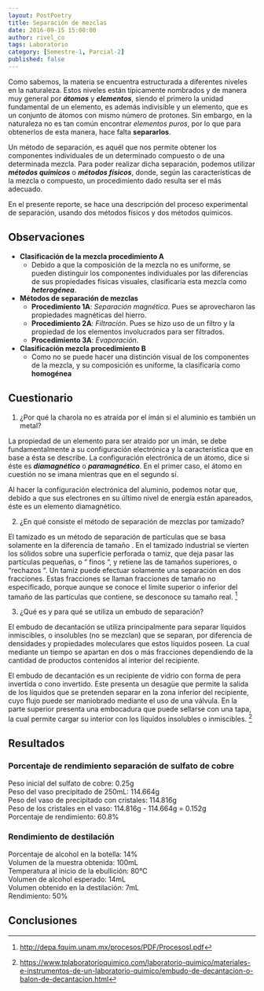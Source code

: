 ```yaml
---
layout: PostPoetry
title: Separación de mezclas
date: 2016-09-15 15:00:00
author: rivel_co
tags: Laboratorio
category: [Semestre-1, Parcial-2]
published: false
---
```


Como sabemos, la materia se encuentra estructurada a diferentes niveles en la naturaleza. Estos niveles están típicamente nombrados y de manera muy general por ***átomos*** y ***elementos***, siendo el primero la unidad fundamental de un elemento, es además indivisible y un elemento, que es un conjunto de átomos con mismo número de protones. Sin embargo, en la naturaleza no es tan común encontrar *elementos puros*, por lo que para obtenerlos de esta manera, hace falta **separarlos**.

Un método de separación, es aquél que nos permite obtener los componentes individuales de un determinado compuesto o de una determinada mezcla. Para poder realizar dicha separación, podemos utilizar ***métodos químicos*** o ***métodos físicos***, donde, según las características de la mezcla o compuesto, un procedimiento dado resulta ser el más adecuado.

En el presente reporte, se hace una descripción del proceso experimental de separación, usando dos métodos físicos y dos métodos químicos.

## Observaciones

- **Clasificación de la mezcla procedimiento A**
    + Debido a que la composición de la mezcla no es uniforme, se pueden distinguir los componentes individuales por las diferencias de sus propiedades físicas visuales, clasificaría esta mezcla como ***heterogénea***.
- **Métodos de separación de mezclas**
    + **Procedimiento 1A**: *Separación magnética*. Pues se aprovecharon las propiedades magnéticas del hierro.
    + **Procedimiento 2A**: *Filtración*. Pues se hizo uso de un filtro y la propiedad de los elementos involucrados para ser filtrados.
    + **Procedimiento 3A**: *Evaporación*.
- **Clasificación mezcla procedimiento B**
    + Como no se puede hacer una distinción visual de los componentes de la mezcla, y su composición es uniforme, la clasificaría como **homogénea**

## Cuestionario

1. ¿Por qué la charola no es atraída por el imán si el aluminio es también un metal? <br>

La propiedad de un elemento para ser atraído por un imán, se debe fundamentalmente a su configuración electrónica y la característica que en base a ésta se describe. La configuración electrónica de un átomo, dice si éste es ***diamagnético*** o ***paramagnético***. En el primer caso, el átomo en cuestión no se imana mientras que en el segundo sí.

Al hacer la configuración electrónica del aluminio, podemos notar que, debido a que sus electrones en su último nivel de energía están apareados, éste es un elemento diamagnético.

2. ¿En qué consiste el método de separación de mezclas por tamizado?

El tamizado es un método de separación de partículas que se basa
solamente en la diferencia de tamaño . En el tamizado industrial se vierten
los sólidos sobre una superficie perforada o tamiz, que deja pasar las
partículas pequeñas, o “ finos “, y retiene las de tamaños superiores, o
“rechazos “. Un tamiz puede efectuar solamente una separación en dos
fracciones. Estas fracciones se llaman fracciones de tamaño no
especificado, porque aunque se conoce el límite superior o inferior del
tamaño de las partículas que contiene, se desconoce su tamaño real. [^1]

[^1]: http://depa.fquim.unam.mx/procesos/PDF/ProcesosI.pdf

3. ¿Qué es y para qué se utiliza un embudo de separación?

El embudo de decantación se utiliza principalmente para separar líquidos inmiscibles, o insolubles (no se mezclan) que se separan, por diferencia de densidades y propiedades moleculares que estos líquidos poseen. La cual mediante un tiempo se apartan en dos o más fracciones dependiendo de la cantidad de productos contenidos al interior del recipiente.

El embudo de decantación es un recipiente de vidrio con forma de pera invertida o cono invertido. Este presenta un desagüe que permite la salida de los líquidos que se pretenden separar en la zona inferior del recipiente, cuyo flujo puede ser maniobrado mediante el uso de una válvula. En la parte superior presenta una embocadura que puede sellarse con una tapa, la cual permite cargar su interior con los líquidos insolubles o inmiscibles. [^2]

[^2]: https://www.tplaboratorioquimico.com/laboratorio-quimico/materiales-e-instrumentos-de-un-laboratorio-quimico/embudo-de-decantacion-o-balon-de-decantacion.html

## Resultados

### Porcentaje de rendimiento separación de sulfato de cobre

Peso inicial del sulfato de cobre: 0.25g <br>
Peso del vaso precipitado de 250mL: 114.664g <br>
Peso del vaso de precipitado con cristales: 114.816g <br>
Peso de los cristales en el vaso: 114.816g - 114.664g = 0.152g <br>
Porcentaje de rendimiento: 60.8%

### Rendimiento de destilación

Porcentaje de alcohol en la botella: 14% <br>
Volumen de la muestra obtenida: 100mL <br>
Temperatura al inicio de la ebullición: 80°C <br>
Volumen de alcohol esperado: 14mL <br>
Volumen obtenido en la destilación: 7mL  <br>
Rendimiento: 50% <br>

## Conclusiones

